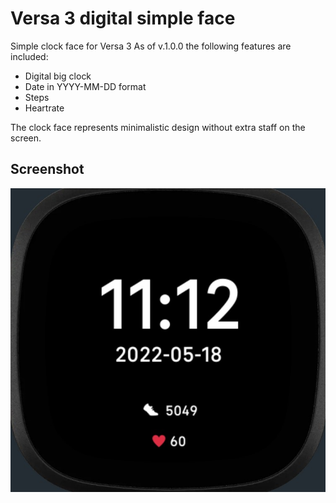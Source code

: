 # Versa 3 digital simple face
Simple clock face for Versa 3
As of v.1.0.0 the following features are included:
- Digital big clock
- Date in YYYY-MM-DD format
- Steps
- Heartrate

The clock face represents minimalistic design without extra staff on the screen.

## Screenshot
![](screenshots/versa3digitalsimpleface.png)